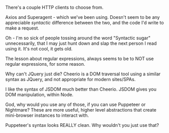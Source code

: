 There's a couple HTTP clients to choose from.

Axios and Superagent - which we've been using. Doesn't seem to be any appreciable *syntactic* difference between the two, and the code I'd write to make a request.

Oh - I'm so sick of people tossing around the word "Syntactic sugar" unnecessarily, that I may just hunt down and slap the next person I read using it. It's not cool, it gets old.

The lesson about regular expressions, always seems to be to NOT use regular expressions, for some reason.

Why can't JQuery just die? Cheerio is a DOM traversal tool using a similar syntax as JQuery, and not appropriate for modern sites/SPAs.

I like the syntax of JSDOM much better than Cheerio. JSDOM gives you DOM manipulation, within Node.

God, why would you use any of those, if you can use Puppeteer or Nightmare? These are more useful, higher level abstractions that create mini-browser instances to interact with.

Puppeteer's syntax looks REALLY clean. Why wouldn't you just use that?









